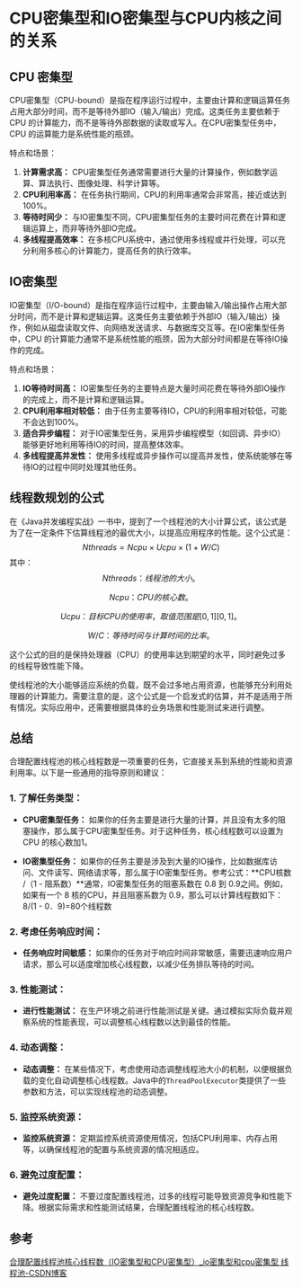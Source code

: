 # CPU密集型和IO密集型与CPU内核之间的关系

## CPU 密集型

CPU密集型（CPU-bound）是指在程序运行过程中，主要由计算和逻辑运算任务占用大部分时间，而不是等待外部IO（输入/输出）完成。这类任务主要依赖于 CPU 的计算能力，而不是等待外部数据的读取或写入。在CPU密集型任务中，CPU 的运算能力是系统性能的瓶颈。

特点和场景：

1. **计算需求高：** CPU密集型任务通常需要进行大量的计算操作，例如数学运算、算法执行、图像处理、科学计算等。
2. **CPU利用率高：** 在任务执行期间，CPU的利用率通常会非常高，接近或达到100%。
3. **等待时间少：** 与IO密集型不同，CPU密集型任务的主要时间花费在计算和逻辑运算上，而非等待外部IO完成。
4. **多线程提高效率：** 在多核CPU系统中，通过使用多线程或并行处理，可以充分利用多核心的计算能力，提高任务的执行效率。

## IO密集型

IO密集型（I/O-bound）是指在程序运行过程中，主要由输入/输出操作占用大部分时间，而不是计算和逻辑运算。这类任务主要依赖于外部IO（输入/输出）操作，例如从磁盘读取文件、向网络发送请求、与数据库交互等。在IO密集型任务中，CPU 的计算能力通常不是系统性能的瓶颈，因为大部分时间都是在等待IO操作的完成。

特点和场景：

1. **IO等待时间高：** IO密集型任务的主要特点是大量时间花费在等待外部IO操作的完成上，而不是计算和逻辑运算。
2. **CPU利用率相对较低：** 由于任务主要等待IO，CPU的利用率相对较低，可能不会达到100%。
3. **适合异步编程：** 对于IO密集型任务，采用异步编程模型（如回调、异步IO）能够更好地利用等待IO的时间，提高整体效率。
4. **多线程提高并发性：** 使用多线程或异步操作可以提高并发性，使系统能够在等待IO的过程中同时处理其他任务。

## 线程数规划的公式

在《Java并发编程实战》一书中，提到了一个线程池的大小计算公式，该公式是为了在一定条件下估算线程池的最优大小，以提高应用程序的性能。这个公式是：
$$
N 
threads
​
 =N 
cpu
​
 ×U 
cpu
​
 ×(1+W/C)
$$
其中：
$$
N 
threads
​
 ：线程池的大小。
$$

$$
N 
cpu
​
 ：CPU的核心数。
$$

$$
U 
cpu
​
 ：目标CPU的使用率，取值范围是 
[
0
,
1
]
[0,1]。
$$

$$
W/C：等待时间与计算时间的比率。
$$

这个公式的目的是保持处理器（CPU）的使用率达到期望的水平，同时避免过多的线程导致性能下降。

使线程池的大小能够适应系统的负载，既不会过多地占用资源，也能够充分利用处理器的计算能力。需要注意的是，这个公式是一个启发式的估算，并不是适用于所有情况。实际应用中，还需要根据具体的业务场景和性能测试来进行调整。

## 总结

合理配置线程池的核心线程数是一项重要的任务，它直接关系到系统的性能和资源利用率。以下是一些通用的指导原则和建议：

### 1. 了解任务类型：

- **CPU密集型任务：** 如果你的任务主要是进行大量的计算，并且没有太多的阻塞操作，那么属于CPU密集型任务。对于这种任务，核心线程数可以设置为 CPU 的核心数加1。

  

- **IO密集型任务：** 如果你的任务主要是涉及到大量的IO操作，比如数据库访问、文件读写、网络请求等，那么属于IO密集型任务。参考公式：**CPU核数 /（1 - 阻系数）**通常，IO密集型任务的阻塞系数在 0.8 到 0.9之间。例如，如果有一个 8 核的CPU，并且阻塞系数为 0.9，那么可以计算线程数如下：8/(1 - 0．9)=80个线程数

  

### 2. 考虑任务响应时间：

- **任务响应时间敏感：** 如果你的任务对于响应时间非常敏感，需要迅速响应用户请求，那么可以适度增加核心线程数，以减少任务排队等待的时间。

### 3. 性能测试：

- **进行性能测试：** 在生产环境之前进行性能测试是关键。通过模拟实际负载并观察系统的性能表现，可以调整核心线程数以达到最佳的性能。

### 4. 动态调整：

- **动态调整：** 在某些情况下，考虑使用动态调整线程池大小的机制，以便根据负载的变化自动调整核心线程数。Java中的`ThreadPoolExecutor`类提供了一些参数和方法，可以实现线程池的动态调整。

### 5. 监控系统资源：

- **监控系统资源：** 定期监控系统资源使用情况，包括CPU利用率、内存占用等，以确保线程池的配置与系统资源的情况相适应。

### 6. 避免过度配置：

- **避免过度配置：** 不要过度配置线程池，过多的线程可能导致资源竞争和性能下降。根据实际需求和性能测试结果，合理配置线程池的核心线程数。

## 参考

[合理配置线程池核心线程数（IO密集型和CPU密集型）_io密集型和cpu密集型 线程池-CSDN博客](https://blog.csdn.net/zhuimeng_by/article/details/107891268)
